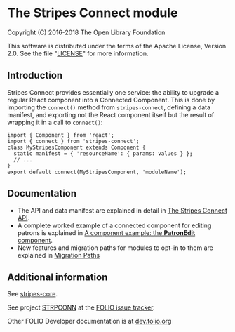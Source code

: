 # The Stripes Connect module

Copyright (C) 2016-2018 The Open Library Foundation

This software is distributed under the terms of the Apache License,
Version 2.0. See the file "[LICENSE](LICENSE)" for more information.

## Introduction

Stripes Connect provides essentially one service: the ability to
upgrade a regular React component into a Connected Component. This is
done by importing the `connect()` method from `stripes-connect`,
defining a data manifest, and exporting not the React component itself
but the result of wrapping it in a call to `connect()`:

```
import { Component } from 'react';
import { connect } from 'stripes-connect';
class MyStripesComponent extends Component {
  static manifest = { 'resourceName': { params: values } };
  // ...
}
export default connect(MyStripesComponent, 'moduleName');
```

## Documentation

* The API and data manifest are explained in detail in
[The Stripes Connect API](doc/api.md).
* A complete worked example of a connected component for editing patrons
is explained in
[A component example: the **PatronEdit** component](https://github.com/folio-org/stripes-core/blob/master/doc/component-example.md).
* New features and migration paths for modules to opt-in to them are explained in [Migration Paths](MIGRATIONPATHS.md)

## Additional information

See [stripes-core](https://github.com/folio-org/stripes-core).

See project [STRPCONN](https://issues.folio.org/browse/STRPCONN)
at the [FOLIO issue tracker](https://dev.folio.org/guidelines/issue-tracker/).

Other FOLIO Developer documentation is at [dev.folio.org](https://dev.folio.org/)
